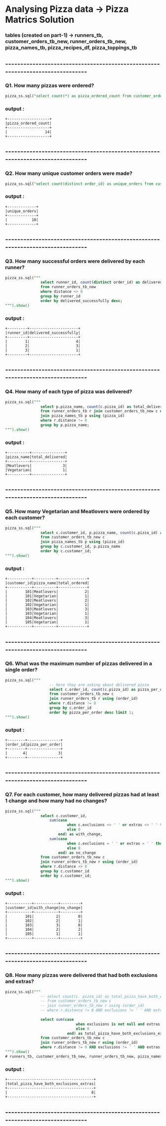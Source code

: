 # Analysing Pizza data -> Pizza Matrics Solution
### tables (created on part-1) -> runners_tb, customer_orders_tb_new, runner_orders_tb_new, pizza_names_tb, pizza_recipes_df, pizza_toppings_tb 
## ------------------------------------------------------------------------------

### Q1. How many pizzas were ordered?
```sql
pizza_ss.sql("select count(*) as pizza_ordered_count from customer_orders_tb_new;").show()
```
### output :
```
+-------------------+
|pizza_ordered_count|
+-------------------+
|                 14|
+-------------------+
```
## ------------------------------------------------------------------------------
### Q2. How many unique customer orders were made?
```sql
pizza_ss.sql("select count(distinct order_id) as unique_orders from customer_orders_tb_new").show()
```
### output :
```
+-------------+
|unique_orders|
+-------------+
|           10|
+-------------+
```
## ------------------------------------------------------------------------------
### Q3. How many successful orders were delivered by each runner?
```sql
pizza_ss.sql("""
                select runner_id, count(distinct order_id) as delivered_successfully
                from runner_orders_tb_new
                where distance <> 0
                group by runner_id
                order by delivered_successfully desc;
""").show()
```
### output :
```
+---------+----------------------+
|runner_id|delivered_successfully|
+---------+----------------------+
|        1|                     4|
|        2|                     3|
|        3|                     1|
+---------+----------------------+
```
## ------------------------------------------------------------------------------
### Q4. How many of each type of pizza was delivered?
```sql
pizza_ss.sql("""
                select p.pizza_name, count(c.pizza_id) as total_delivered 
                from runner_orders_tb r join customer_orders_tb_new c using (order_id)
                join pizza_names_tb p using (pizza_id)
                where r.distance != 0
                group by p.pizza_name;
""").show()
```
### output :
```
+----------+---------------+
|pizza_name|total_delivered|
+----------+---------------+
|Meatlovers|              3|
|Vegetarian|              1|
+----------+---------------+
```
## ------------------------------------------------------------------------------
### Q5. How many Vegetarian and Meatlovers were ordered by each customer?
```sql
pizza_ss.sql("""
                select c.customer_id, p.pizza_name, count(c.pizza_id) as total_ordered
                from customer_orders_tb_new c 
                join pizza_names_tb p using (pizza_id)
                group by c.customer_id, p.pizza_name
                order by c.customer_id;
""").show()
```
### output :
```
+-----------+----------+-------------+
|customer_id|pizza_name|total_ordered|
+-----------+----------+-------------+
|        101|Meatlovers|            2|
|        101|Vegetarian|            1|
|        102|Meatlovers|            2|
|        102|Vegetarian|            1|
|        103|Meatlovers|            3|
|        103|Vegetarian|            1|
|        104|Meatlovers|            3|
|        105|Vegetarian|            1|
+-----------+----------+-------------+
```
## ------------------------------------------------------------------------------
### Q6. What was the maximum number of pizzas delivered in a single order?
```sql
pizza_ss.sql("""
                    -- here they are asking about delivered pizza
                    select c.order_id, count(c.pizza_id) as pizza_per_order
                    from customer_orders_tb_new c 
                    join runner_orders_tb r using (order_id)
                    where r.distance != 0
                    group by c.order_id
                    order by pizza_per_order desc limit 1;    
""").show()
```
### output :
```
+--------+---------------+
|order_id|pizza_per_order|
+--------+---------------+
|       4|              3|
+--------+---------------+
```
## ------------------------------------------------------------------------------
### Q7. For each customer, how many delivered pizzas had at least 1 change and how many had no changes?
```sql
pizza_ss.sql("""
                select c.customer_id,
                    sum(case
                            when c.exclusions <> ' ' or extras <> ' ' then 1
                            else 0
                        end) as with_change,
                    sum(case
                            when c.exclusions = ' ' or extras = ' ' then 1
                            else 0
                        end) as no_change
                from customer_orders_tb_new c 
                join runner_orders_tb_new r using (order_id)
                where r.distance <> 0
                group by c.customer_id
                order by c.customer_id;
""").show()
```
### output :
```
+-----------+-----------+---------+
|customer_id|with_change|no_change|
+-----------+-----------+---------+
|        101|          2|        0|
|        102|          2|        1|
|        103|          3|        0|
|        104|          2|        2|
|        105|          1|        1|
+-----------+-----------+---------+
```
## ------------------------------------------------------------------------------
### Q8. How many pizzas were delivered that had both exclusions and extras?
```sql
pizza_ss.sql("""
                -- select count(c. pizza_id) as total_pizza_have_both_exclusions_extras
                -- from customer_orders_tb_new c
                -- join runner_orders_tb_new r using (order_id)
                -- where r.distance != 0 AND exclusions != ' ' AND extras != ' ';
                
                select sum(case 
                                when exclusions is not null and extras is not null then 1
                                else 0
                            end) as total_pizza_have_both_exclusions_extras
                from customer_orders_tb_new c
                join runner_orders_tb_new r using (order_id)
                where r.distance != 0 AND exclusions != ' ' AND extras != ' ';
""").show()
# runners_tb, customer_orders_tb_new, runner_orders_tb_new, pizza_names_tb, pizza_recipes_df, pizza_toppings_tb
```
### output :
```
+---------------------------------------+
|total_pizza_have_both_exclusions_extras|
+---------------------------------------+
|                                      8|
+---------------------------------------+
```
## ------------------------------------------------------------------------------
